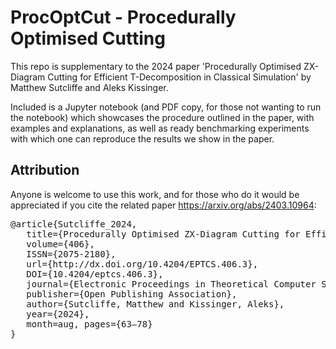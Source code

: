 # ProcOptCut - Procedurally Optimised Cutting

This repo is supplementary to the 2024 paper 'Procedurally Optimised ZX-Diagram Cutting for Efficient T-Decomposition in Classical Simulation' by Matthew Sutcliffe and Aleks Kissinger.

Included is a Jupyter notebook (and PDF copy, for those not wanting to run the notebook) which showcases the procedure outlined in the paper, with examples and explanations, as well as ready benchmarking experiments with which one can reproduce the results we show in the paper.

## Attribution

Anyone is welcome to use this work, and for those who do it would be appreciated if you cite the related paper https://arxiv.org/abs/2403.10964:
<pre>
@article{Sutcliffe_2024,
   title={Procedurally Optimised ZX-Diagram Cutting for Efficient T-Decomposition in Classical Simulation},
   volume={406},
   ISSN={2075-2180},
   url={http://dx.doi.org/10.4204/EPTCS.406.3},
   DOI={10.4204/eptcs.406.3},
   journal={Electronic Proceedings in Theoretical Computer Science},
   publisher={Open Publishing Association},
   author={Sutcliffe, Matthew and Kissinger, Aleks},
   year={2024},
   month=aug, pages={63–78}
}
</pre>
